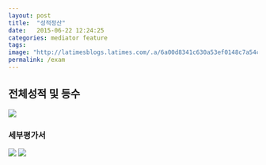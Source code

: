 ```yaml
---
layout: post
title:  "성적정산"
date:   2015-06-22 12:24:25
categories: mediator feature
tags: 
image: "http://latimesblogs.latimes.com/.a/6a00d8341c630a53ef0148c7a54c45970c-pi"
permalink: /exam
---
```



## 전체성적 및 등수

![](https://pbs.twimg.com/media/CJj_lN_UsAAf0aR.png)



### 세부평가서

![](https://pbs.twimg.com/media/CJkA838VAAEz5bh.png)
![](https://pbs.twimg.com/media/CJkA-O_UYAAw2HI.png)

